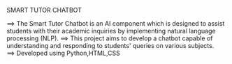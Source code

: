 SMART TUTOR CHATBOT

==> The Smart Tutor Chatbot is an AI component which is designed to assist students with their academic inquiries by implementing natural language processing (NLP).
==> This project aims to develop a chatbot capable of understanding and responding to students' queries on various subjects.\
==> Developed using Python,HTML,CSS

